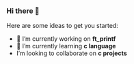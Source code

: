 ### Hi there 👋

Here are some ideas to get you started:

- 🔭 I’m currently working on **ft_printf**
- 🌱 I’m currently learning **c language**
- I’m looking to collaborate on **c projects**
<!-- - 🤔 I’m looking for help with ... 
- 💬 Ask me about ...
- 📫 How to reach me: ...
- 😄 Pronouns: ...
- ⚡ Fun fact: ...
-->
